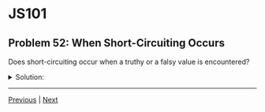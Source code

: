 # JS101
## Problem 52: When Short-Circuiting Occurs

Does short-circuiting occur when a truthy or a falsy value is encountered?

<details>
<summary>Solution:</summary>

It depends. `||` short-circuits on a truthy value, but `&&` short-circuits on a falsy value.

**`||` (OR) - short-circuits on truthy:**
```js
let result = 'hello' || console.log('This never runs');
// Returns 'hello' immediately because it's truthy
```

The `||` operator wants to find a truthy value. Once it finds one, it stops (short-circuits) and returns that value.

**`&&` (AND) - short-circuits on falsy:**
```js
let result = false && console.log('This never runs');
// Returns false immediately because it's falsy
```

The `&&` operator wants to ensure all values are truthy. Once it finds a falsy value, it stops (short-circuits) and returns that value.

**Summary:**
- `||`: "Give me the first truthy thing" → short-circuits on truthy
- `&&`: "Stop at the first falsy thing" → short-circuits on falsy

</details>

---

[Previous](51.md) | [Next](53.md)

